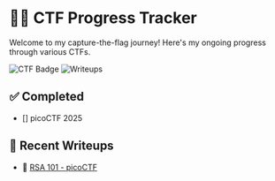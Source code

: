 # 🕵️‍♂️ CTF Progress Tracker

Welcome to my capture-the-flag journey! Here's my ongoing progress through various CTFs.

![CTF Badge](https://img.shields.io/badge/CTF-Player-blue)
![Writeups](https://img.shields.io/badge/Writeups-12-green)

## ✅ Completed
- [] picoCTF 2025

## 📂 Recent Writeups
- 🔐 [RSA 101 - picoCTF](./2025/picoCTF/writeups/example.md)

